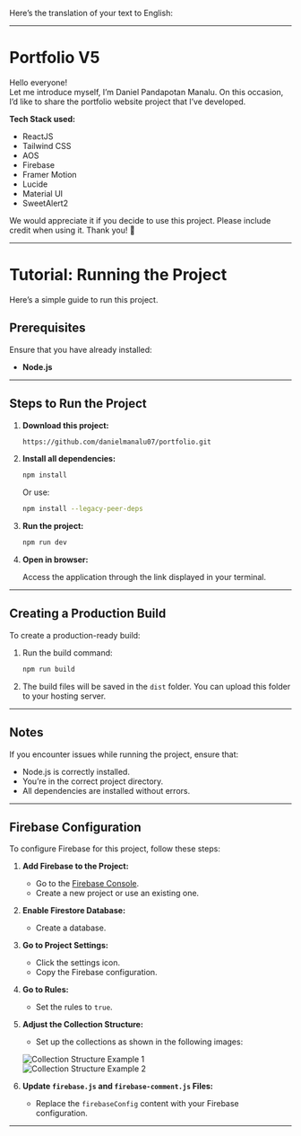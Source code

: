 Here’s the translation of your text to English:

---

# Portfolio V5

Hello everyone!  
Let me introduce myself, I’m Daniel Pandapotan Manalu. On this occasion, I’d like to share the portfolio website project that I’ve developed.

**Tech Stack used:**

- ReactJS
- Tailwind CSS
- AOS
- Firebase
- Framer Motion
- Lucide
- Material UI
- SweetAlert2

We would appreciate it if you decide to use this project. Please include credit when using it. Thank you! 🙏

---

# Tutorial: Running the Project

Here’s a simple guide to run this project.

## Prerequisites

Ensure that you have already installed:

- **Node.js**

---

## Steps to Run the Project

1. **Download this project:**

   ```bash
   https://github.com/danielmanalu07/portfolio.git
   ```

2. **Install all dependencies:**

   ```bash
   npm install
   ```

   Or use:

   ```bash
   npm install --legacy-peer-deps
   ```

3. **Run the project:**

   ```bash
   npm run dev
   ```

4. **Open in browser:**

   Access the application through the link displayed in your terminal.

---

## Creating a Production Build

To create a production-ready build:

1. Run the build command:

   ```bash
   npm run build
   ```

2. The build files will be saved in the `dist` folder. You can upload this folder to your hosting server.

---

## Notes

If you encounter issues while running the project, ensure that:

- Node.js is correctly installed.
- You’re in the correct project directory.
- All dependencies are installed without errors.

---

## Firebase Configuration

To configure Firebase for this project, follow these steps:

1. **Add Firebase to the Project:**

   - Go to the [Firebase Console](https://console.firebase.google.com/).
   - Create a new project or use an existing one.

2. **Enable Firestore Database:**

   - Create a database.

3. **Go to Project Settings:**

   - Click the settings icon.
   - Copy the Firebase configuration.

4. **Go to Rules:**

   - Set the rules to `true`.

5. **Adjust the Collection Structure:**

   - Set up the collections as shown in the following images:

   ![Collection Structure Example 1](https://github.com/user-attachments/assets/38580122-08a4-4499-a8fd-0f253652a239)  
   ![Collection Structure Example 2](https://github.com/user-attachments/assets/d563d7ad-f1ab-46ff-8185-640dcebd0363)

6. **Update `firebase.js` and `firebase-comment.js` Files:**
   - Replace the `firebaseConfig` content with your Firebase configuration.

---
